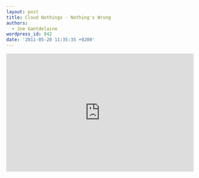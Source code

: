 ```yaml
---
layout: post
title: Cloud Nothings - Nothing's Wrong
authors:
  - Joe Gantdelaine
wordpress_id: 842
date: '2011-05-20 11:35:35 +0200'
---
```

<iframe width="500" height="314" src="http://www.youtube.com/embed/HIp-XgdZKMU" frameborder="0" allowfullscreen></iframe>
